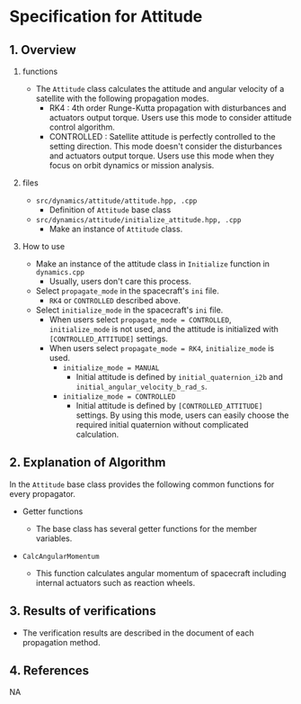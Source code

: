 # Specification for Attitude

## 1.  Overview

1. functions
   - The `Attitude` class calculates the attitude and angular velocity of a satellite with the following propagation modes.
     - RK4        : 4th order Runge-Kutta propagation with disturbances and actuators output torque. Users use this mode to consider attitude control algorithm.
     - CONTROLLED : Satellite attitude is perfectly controlled to the setting direction. This mode doesn't consider the disturbances and actuators output torque. Users use this mode when they focus on orbit dynamics or mission analysis.

2. files
   - `src/dynamics/attitude/attitude.hpp, .cpp`
	   - Definition of `Attitude` base class
   - `src/dynamics/attitude/initialize_attitude.hpp, .cpp`
	   - Make an instance of `Attitude` class.	
   
3. How to use
   - Make an instance of the attitude class in `Initialize` function in `dynamics.cpp`
     - Usually, users don't care this process.
   - Select `propagate_mode` in the spacecraft's `ini` file.
     - `RK4` or `CONTROLLED` described above.
   - Select `initialize_mode` in the spacecraft's `ini` file.
     - When users select `propagate_mode = CONTROLLED`, `initialize_mode` is not used, and the attitude is initialized with `[CONTROLLED_ATTITUDE]` settings.
     - When users select `propagate_mode = RK4`, `initialize_mode` is used.
       - `initialize_mode = MANUAL`
         - Initial attitude is defined by `initial_quaternion_i2b` and `initial_angular_velocity_b_rad_s`.
       - `initialize_mode = CONTROLLED`
         - Initial attitude is defined by `[CONTROLLED_ATTITUDE]` settings. By using this mode, users can easily choose the required initial quaternion without complicated calculation.
   
## 2. Explanation of Algorithm
In the `Attitude` base class provides the following common functions for every propagator.

- Getter functions
  - The base class has several getter functions for the member variables.

- `CalcAngularMomentum`
  - This function calculates angular momentum of spacecraft including internal actuators such as reaction wheels.

## 3. Results of verifications
- The verification results are described in the document of each propagation method.

## 4. References
NA

